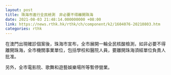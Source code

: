 ```yaml
---
layout: post
title: 珠海市進行全民檢測　非必要不得離開珠海
date: 2021-08-03 21:48:14.000000000 +08:00
link: https://news.rthk.hk/rthk/ch/component/k2/1604076-20210803.htm
categories: rthk
---
```


在澳門出現確診個案後，珠海市宣布，全市展開一輪全民核酸檢測，如非必要不得離開珠海，全市機關事業單位，包括學校和醫院人員，要離開珠海須經單位負責人批准。

另外，全市電影院、歌舞和遊藝娛樂場所等暫停營業。
